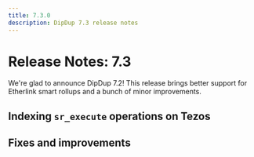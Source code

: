```yaml
---
title: 7.3.0
description: DipDup 7.3 release notes
---
```


# Release Notes: 7.3

We're glad to announce DipDup 7.2! This release brings better support for Etherlink smart rollups and a bunch of minor improvements.

## Indexing `sr_execute` operations on Tezos


## Fixes and improvements
